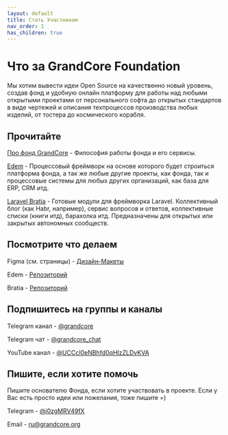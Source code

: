 ```yaml
---
layout: default
title: Стать Участником
nav_order: 1
has_children: true
---
```


# Что за GrandCore Foundation
Мы хотим вывести идеи Open Source на качественно новый уровень, создав фонд и удобную онлайн платформу для работы над любыми открытыми проектами от персонального софта до открытых стандартов в виде чертежей и описания техпроцессов производства любых изделий, от тостера до космического корабля.

## Прочитайте

[Про фонд GrandCore](https://grandcore.org/docs/01-about-grandcore/) - Философия работы фонда и его сервисы. 

[Edem](https://grandcore.org/docs/02-edem/) - Процессовый фреймворк на основе которого будет строиться платформа фонда, а так же любые другие проекты, как фонда, так и процессовые системы для любых других организаций, как база для ERP, CRM итд. 

[Laravel Bratia](https://grandcore.org/docs/03-bratia/) - Готовые модули для фреймворка Laravel. Коллективный блог (как Habr, например), сервис вопросов и ответов, коллективные списки (книги итд), барахолка итд. Предназначены для открытых или закрытых автономных сообществ.    

## Посмотрите что делаем
Figma (см. страницы) - [Дизайн-Макеты](https://www.figma.com/file/bUGWimVYcB2JT1HXQtgJfa/11)

Edem - [Репозиторий](https://github.com/grandcore/Edem)

Bratia - [Репозиторий](https://github.com/grandcore/Bratia)

## Подпишитесь на группы и каналы
Telegram канал - [@grandcore](https://t.me/grandcore) 

Telegram чат - [@grandcore_chat](https://t.me/grandcore_chat) 

YouTube канал - [@UCCcI0eNBhfd0qHIzZLDvKVA](https://www.youtube.com/channel/UCCcI0eNBhfd0qHIzZLDvKVA) 

## Пишите, если хотите помочь
Пишите основателю Фонда, если хотите участвовать в проекте. 
Если у Вас есть просто идеи или пожелания, тоже пишите =) 

Telegram - [@i0zgMRV49fX](https://t.me/i0zgMRV49fX)

Email - [ru@grandcore.org](mailto:ru@grandcore.org)




